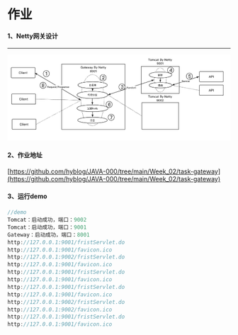 
# 作业
#### 1、Netty网关设计
------------

![](https://raw.githubusercontent.com/hyblog/JAVA-000/main/Week_02/Netty%E7%BD%91%E5%85%B3%E4%BD%9C%E4%B8%9A%E8%AE%BE%E8%AE%A1.jpg)

#### 2、作业地址
[https://github.com/hyblog/JAVA-000/tree/main/Week_02/task-gateway](https://github.com/hyblog/JAVA-000/tree/main/Week_02/task-gateway)

#### 3、运行demo
```java
//demo
Tomcat：启动成功，端口：9002
Tomcat：启动成功，端口：9001
Gateway：启动成功，端口：8001
http://127.0.0.1:9001/fristServlet.do
http://127.0.0.1:9001/favicon.ico
http://127.0.0.1:9002/fristServlet.do
http://127.0.0.1:9001/favicon.ico
http://127.0.0.1:9001/fristServlet.do
http://127.0.0.1:9001/favicon.ico
http://127.0.0.1:9001/fristServlet.do
http://127.0.0.1:9001/favicon.ico
http://127.0.0.1:9002/fristServlet.do
http://127.0.0.1:9002/favicon.ico
http://127.0.0.1:9001/fristServlet.do
http://127.0.0.1:9001/favicon.ico

```
